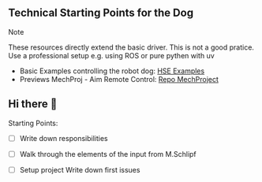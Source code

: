 ## Technical Starting Points for the Dog

>[!NOTE]
> These resources directly extend the basic driver. This is not a good pratice. Use a professional setup e.g. using ROS or pure pythen with uv

- Basic Examples controlling the robot dog: [HSE Examples](https://github.com/hse-deb-algo-athlets/minimal_examples/tree/master/examples/hse)
- Previews MechProj - Aim Remote Control: [Repo MechProject](https://github.com/hse-deb-algo-athlets/mech_project)


## Hi there 👋

Starting Points:

- [ ] Write down responsibilities
- [ ] Walk through the elements of the input from M.Schlipf
- [ ] Setup project Write down first issues





<!--

**Here are some ideas to get you started:**

🙋‍♀️ A short introduction - what is your organization all about?
🌈 Contribution guidelines - how can the community get involved?
👩‍💻 Useful resources - where can the community find your docs? Is there anything else the community should know?
🍿 Fun facts - what does your team eat for breakfast?
🧙 Remember, you can do mighty things with the power of [Markdown](https://docs.github.com/github/writing-on-github/getting-started-with-writing-and-formatting-on-github/basic-writing-and-formatting-syntax)
-->
